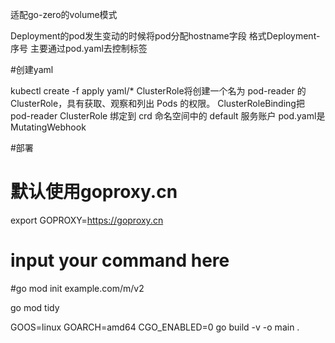 适配go-zero的volume模式

Deployment的pod发生变动的时候将pod分配hostname字段 格式Deployment-序号
主要通过pod.yaml去控制标签

#创建yaml

kubectl create -f apply  yaml/*
ClusterRole将创建一个名为 pod-reader 的 ClusterRole，具有获取、观察和列出 Pods 的权限。
ClusterRoleBinding把 pod-reader ClusterRole 绑定到 crd 命名空间中的 default 服务账户
pod.yaml是MutatingWebhook

#部署
# 默认使用goproxy.cn
export GOPROXY=https://goproxy.cn
# input your command here
#go mod init example.com/m/v2

go mod tidy 

GOOS=linux GOARCH=amd64 CGO_ENABLED=0  go build -v -o main .



